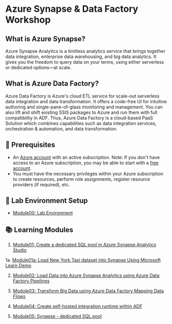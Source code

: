 # Azure Synapse & Data Factory Workshop

## What is Azure Synapse?

Azure Synapse Analytics is a limitless analytics service that brings together data integration, enterprise data warehousing, and big data analytics. It gives you the freedom to query data on your terms, using either serverless or dedicated options—at scale.

## What is Azure Data Factory?

Azure Data Factory is Azure's cloud ETL service for scale-out serverless data integration and data transformation. It offers a code-free UI for intuitive authoring and single-pane-of-glass monitoring and management. You can also lift and shift existing SSIS packages to Azure and run them with full compatibility in ADF. Thus, Azure Data Factory is a cloud-based PaaS Solution which combines capabilities such as data integration services, orchestration & automation, and data transformation.

## :thinking: Prerequisites

* An [Azure account](https://azure.microsoft.com/free/) with an active subscription. Note: If you don't have access to an Azure subscription, you may be able to start with a [free account](https://www.azure.com/free).
* You must have the necessary privileges within your Azure subscription to create resources, perform role assignments, register resource providers (if required), etc.

## :test_tube: Lab Environment Setup

* [Module00: Lab Environment](./modules/module00.md)

## :books: Learning Modules

1. [Module01: Create a dedicated SQL pool in Azure Synapse Analytics Studio](./modules/module01.md)  

1a. [Module01a: Load New York Taxi dataset into Synapse Using Microsoft Learn Demo](./modules/module01a.md)

2. [Module02: Load Data into Azure Synapse Analytics using Azure Data Factory Pipelines](./modules/module02.md)

3. [Module03: Transform Big Data using Azure Data Factory Mapping Data Flows](./modules/module03.md)

3. [Module04: Create self-hosted integration runtime within ADF](./modules/module04.md)

4. [Module05: Synapse - dedicated SQL pool](./modules/module05.md)



